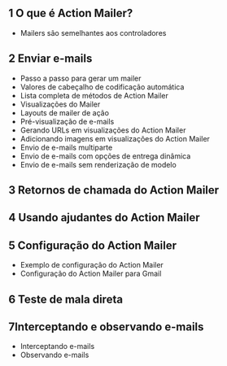 ## 1 O que é Action Mailer?
  - Mailers são semelhantes aos controladores
## 2 Enviar e-mails
  - Passo a passo para gerar um mailer
  - Valores de cabeçalho de codificação automática
  - Lista completa de métodos de Action Mailer
  - Visualizações do Mailer
  - Layouts de mailer de ação
  - Pré-visualização de e-mails
  - Gerando URLs em visualizações do Action Mailer
  - Adicionando imagens em visualizações do Action Mailer
  - Envio de e-mails multiparte
  - Envio de e-mails com opções de entrega dinâmica
  - Envio de e-mails sem renderização de modelo
## 3 Retornos de chamada do Action Mailer
## 4 Usando ajudantes do Action Mailer
## 5 Configuração do Action Mailer
  - Exemplo de configuração do Action Mailer
  - Configuração do Action Mailer para Gmail
## 6 Teste de mala direta
##  7Interceptando e observando e-mails
  - Interceptando e-mails
  - Observando e-mails
